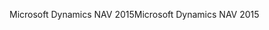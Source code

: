 <span data-ttu-id="e66da-101">Microsoft Dynamics NAV 2015</span><span class="sxs-lookup"><span data-stu-id="e66da-101">Microsoft Dynamics NAV 2015</span></span>